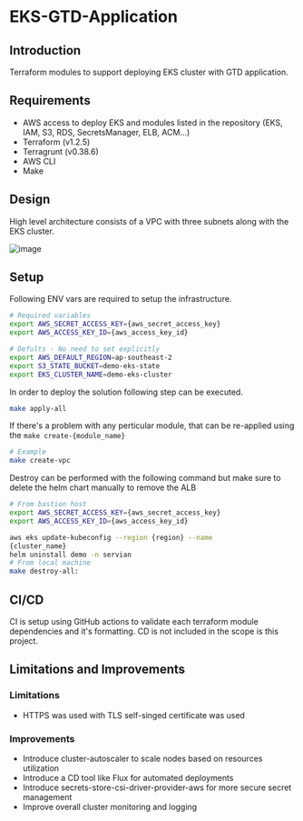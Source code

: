 # EKS-GTD-Application

## Introduction
Terraform modules to support deploying EKS cluster with GTD application.

## Requirements
- AWS access to deploy EKS and modules listed in the repository (EKS, IAM, S3, RDS, SecretsManager, ELB, ACM...)
- Terraform (v1.2.5)
- Terragrunt (v0.38.6)
- AWS CLI
- Make

## Design

High level architecture consists of a VPC with three subnets along with the EKS cluster.

![image](https://user-images.githubusercontent.com/22044130/182176653-45ef0798-eb92-49d0-aac0-47fbc631d9e0.png)

## Setup
Following ENV vars are required to setup the infrastructure.

```bash
# Required variables
export AWS_SECRET_ACCESS_KEY={aws_secret_access_key}
export AWS_ACCESS_KEY_ID={aws_access_key_id}

# Defults - No need to set explicitly
export AWS_DEFAULT_REGION=ap-southeast-2
export S3_STATE_BUCKET=demo-eks-state
export EKS_CLUSTER_NAME=demo-eks-cluster
```
 
In order to deploy the solution following step can be executed.

```bash
make apply-all
```

If there's a problem with any perticular module, that can be re-applied using the `make create-{module_name}`

```bash
# Example
make create-vpc
```

Destroy can be performed with the following command but make sure to delete the helm chart manually to remove the ALB

```bash
# From bastion host
export AWS_SECRET_ACCESS_KEY={aws_secret_access_key}
export AWS_ACCESS_KEY_ID={aws_access_key_id}

aws eks update-kubeconfig --region {region} --name
{cluster_name}
helm uninstall demo -n servian
# From local machine
make destroy-all:
```

## CI/CD
CI is setup using GitHub actions to validate each terraform module dependencies and it's formatting. CD is not included in the scope is this project.

## Limitations and Improvements
### Limitations
- HTTPS was used with TLS self-singed certificate was used
### Improvements
- Introduce cluster-autoscaler to scale nodes based on resources utilization
- Introduce a CD tool like Flux for automated deployments
- Introduce secrets-store-csi-driver-provider-aws for more secure secret management
- Improve overall cluster monitoring and logging

